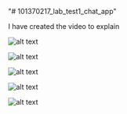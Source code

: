 "# 101370217_lab_test1_chat_app" 

I have created the video to explain

![alt text](image-1.png)


![alt text](image-2.png)

![alt text](image-3.png)

![alt text](image-4.png)

![alt text](image-5.png)